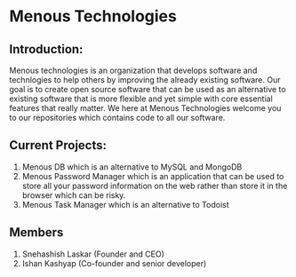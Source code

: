 # Menous Technologies

## Introduction:
Menous technologies is an organization that develops software and technlogies to help others by improving the already existing software. Our goal is  to create open source software that can be used as an alternative to existing software that is more flexible and yet simple with core essential features that really matter. We here at Menous Technologies welcome you to our repositories which contains code to all our software. 

## Current Projects:
1) Menous DB which is an alternative to MySQL and MongoDB
2) Menous Password Manager which is an application that can be used to store all your password information on the web rather than store it in the browser which can be risky. 
3) Menous Task Manager which is an alternative to Todoist

## Members
1) Snehashish Laskar (Founder and CEO)
2) Ishan Kashyap (Co-founder and senior developer)

